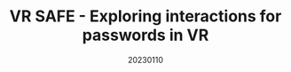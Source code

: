 ---
title: "VR SAFE - Exploring interactions for passwords in VR"
team: "Shivani verma | Anisha Verma | Anjanesh Indranil | Yash H. Bharani"
tags: VR Quest Unity

video_provider: "youtube"
video_id:

header:
    teaser: /assets/img/projects/2023/course_project_8.jpg

overview: Text describing the project goes here. Text describing the project goes here. Text describing the project goes here. Text describing the project goes here. Text describing the project goes here. Text describing the project goes here. Text describing the project goes here. Text describing the project goes here.


project-link:

active: "yes"
type: "course"
year: "2023"
date: 20230110

---